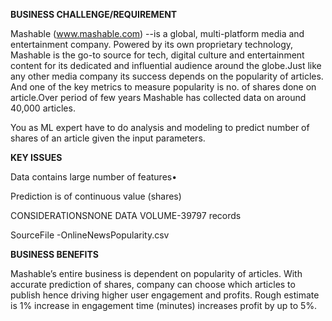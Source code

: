 <b>BUSINESS CHALLENGE/REQUIREMENT</b>

Mashable (www.mashable.com) --is a global, multi-platform media and entertainment company. Powered by its own proprietary technology, 
Mashable is the go-to source for tech, digital culture and entertainment content for its dedicated and influential audience around the 
globe.Just like any other media company its success depends on the popularity of articles.  And one of the key metrics to measure 
popularity is no. of shares done on article.Over period of few years Mashable has collected data on around 40,000 articles. 

You as ML expert have to do analysis and modeling to predict number of shares of an article given the input parameters.

<b>KEY ISSUES</b>

Data contains large number of features•

Prediction is of continuous value (shares) 

CONSIDERATIONSNONE DATA VOLUME-39797  records 

SourceFile -OnlineNewsPopularity.csv

<b>BUSINESS BENEFITS</b>

Mashable’s entire business is dependent on popularity of articles. With accurate prediction of shares, company can choose which articles 
to publish hence driving higher user engagement and profits.  Rough estimate is 1% increase in engagement time (minutes) increases profit 
by up to 5%. 
